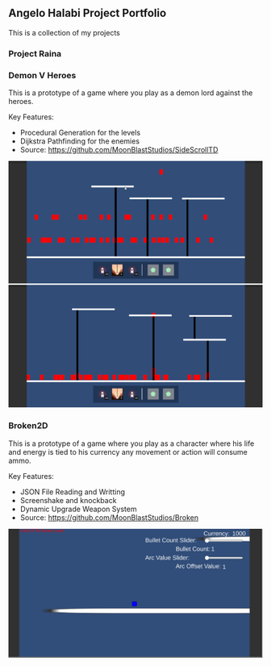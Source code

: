 ## Angelo Halabi Project Portfolio

This is a collection of my projects

### Project Raina



### Demon V Heroes

This is a prototype of a game where you play as a demon lord against the heroes.  

Key Features:
- Procedural Generation for the levels
- Dijkstra Pathfinding for the enemies 
- Source: https://github.com/MoonBlastStudios/SideScrollTD

![](DemonVHeroesGif.gif)
![](DemonVHeroesGif1.gif)

### Broken2D

This is a prototype of a game where you play as a character where his life and energy is tied to his currency any movement or action will consume ammo.  

Key Features:
- JSON File Reading and Writting
- Screenshake and knockback
- Dynamic Upgrade Weapon System
- Source: https://github.com/MoonBlastStudios/Broken

![](Broken2D.gif)
